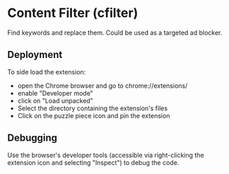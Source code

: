 # Content Filter (cfilter)

Find keywords and replace them. Could be used as a targeted ad blocker.

## Deployment

To side load the extension:

* open the Chrome browser and go to chrome://extensions/
* enable "Developer mode"
* click on "Load unpacked"
* Select the directory containing the extension's files
* Click on the puzzle piece icon and pin the extension

## Debugging

Use the browser's developer tools (accessible via right-clicking the extension icon and selecting "Inspect") to debug the code.
